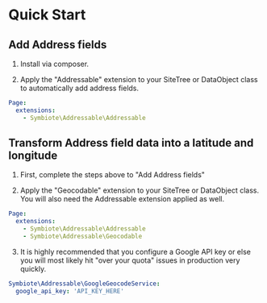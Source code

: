 # Quick Start

## Add Address fields

1. Install via composer.

2. Apply the "Addressable" extension to your SiteTree or DataObject class to automatically add address fields.
```yml
Page:
  extensions:
    - Symbiote\Addressable\Addressable
```

## Transform Address field data into a latitude and longitude

1. First, complete the steps above to "Add Address fields"

2. Apply the "Geocodable" extension to your SiteTree or DataObject class. You will also need the Addressable extension applied as well.
```yml
Page:
  extensions:
    - Symbiote\Addressable\Addressable
    - Symbiote\Addressable\Geocodable
```

3. It is highly recommended that you configure a Google API key or else you will most likely hit "over your quota" issues in production very quickly.
```yml
Symbiote\Addressable\GoogleGeocodeService:
  google_api_key: 'API_KEY_HERE'
```
